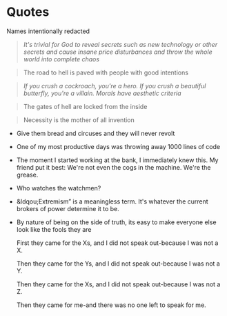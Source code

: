 # Quotes

Names intentionally redacted

<!-- If it comes as a gift from one's beloved even a pebble from the roadside will outshine any gem -->

> _It's trivial for God to reveal secrets such as new technology or other secrets and cause insane price disturbances and throw the whole world into complete chaos_

> The road to hell is paved with people with good intentions

> _If you crush a cockroach, you're a hero. If you crush a beautiful butterfly, you're a villain. Morals have aesthetic criteria_

> The gates of hell are locked from the inside

<!-- The world gets wider and wider and even the view I saw yesterday looks different to me today -->

>  Necessity is the mother of all invention

- Give them bread and circuses and they will never revolt

- One of my most productive days was throwing away 1000 lines of code

- The moment I started working at the bank, I immediately knew this. My friend put it best: We're not even the cogs in the machine. We're the grease. 

- Who watches the watchmen?

- &ldqou;Extremism&rdquo; is a meaningless term. It's whatever the current brokers of power determine it to be. 

- By nature of being on the side of truth, its easy to make everyone else look like the fools they are

    First they came for the Xs, and I did not speak out-because I was not a X.

    Then they came for the Ys, and I did not speak out-because I was not a Y.

    Then they came for the Xs, and I did not speak out-because I was not a Z.

    Then they came for me-and there was no one left to speak for me.
